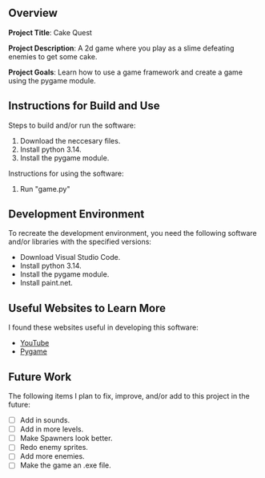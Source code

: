 ## Overview

**Project Title**:
Cake Quest

**Project Description**:
A 2d game where you play as a slime defeating enemies to get some cake.

**Project Goals**:
Learn how to use a game framework and create a game using the pygame module.

## Instructions for Build and Use

Steps to build and/or run the software:

1. Download the neccesary files.
2. Install python 3.14.
3. Install the pygame module.

Instructions for using the software:

1. Run "game.py"

## Development Environment 

To recreate the development environment, you need the following software and/or libraries with the specified versions:

* Download Visual Studio Code.
* Install python 3.14.
* Install the pygame module.
* Install paint.net.

## Useful Websites to Learn More

I found these websites useful in developing this software:

* [YouTube](https://www.youtube.com/watch?v=AY9MnQ4x3zk)
* [Pygame](https://www.pygame.org/docs/)

## Future Work

The following items I plan to fix, improve, and/or add to this project in the future:

* [ ] Add in sounds.
* [ ] Add in more levels.
* [ ] Make Spawners look better.
* [ ] Redo enemy sprites.
* [ ] Add more enemies.
* [ ] Make the game an .exe file.